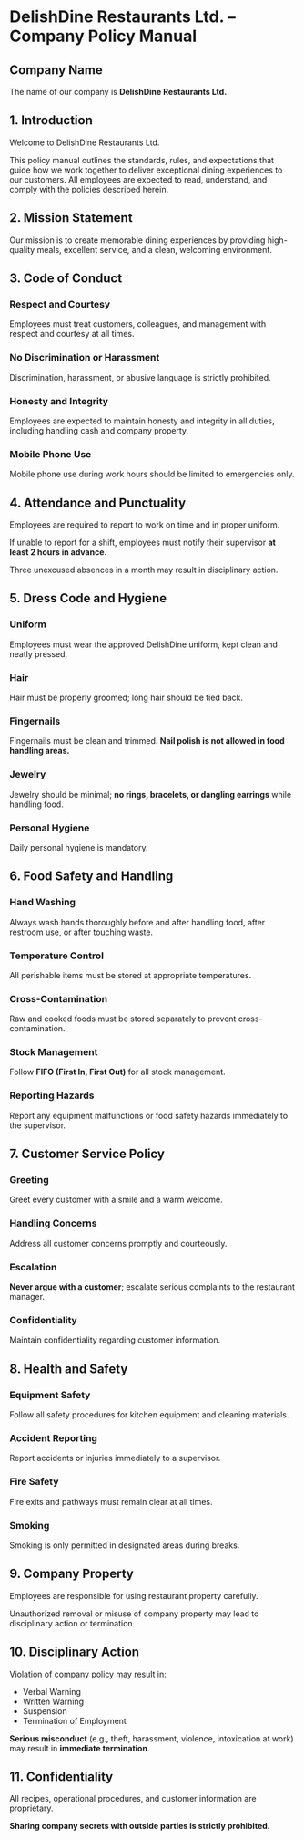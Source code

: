 # DelishDine Restaurants Ltd. – Company Policy Manual

## Company Name
The name of our company is **DelishDine Restaurants Ltd.**

## 1. Introduction
Welcome to DelishDine Restaurants Ltd.

This policy manual outlines the standards, rules, and expectations that guide how we work together to deliver exceptional dining experiences to our customers. All employees are expected to read, understand, and comply with the policies described herein.

## 2. Mission Statement
Our mission is to create memorable dining experiences by providing high-quality meals, excellent service, and a clean, welcoming environment.

## 3. Code of Conduct

### Respect and Courtesy
Employees must treat customers, colleagues, and management with respect and courtesy at all times.

### No Discrimination or Harassment
Discrimination, harassment, or abusive language is strictly prohibited.

### Honesty and Integrity
Employees are expected to maintain honesty and integrity in all duties, including handling cash and company property.

### Mobile Phone Use
Mobile phone use during work hours should be limited to emergencies only.

## 4. Attendance and Punctuality
Employees are required to report to work on time and in proper uniform.

If unable to report for a shift, employees must notify their supervisor **at least 2 hours in advance**.

Three unexcused absences in a month may result in disciplinary action.

## 5. Dress Code and Hygiene

### Uniform
Employees must wear the approved DelishDine uniform, kept clean and neatly pressed.

### Hair
Hair must be properly groomed; long hair should be tied back.

### Fingernails
Fingernails must be clean and trimmed. **Nail polish is not allowed in food handling areas.**

### Jewelry
Jewelry should be minimal; **no rings, bracelets, or dangling earrings** while handling food.

### Personal Hygiene
Daily personal hygiene is mandatory.

## 6. Food Safety and Handling

### Hand Washing
Always wash hands thoroughly before and after handling food, after restroom use, or after touching waste.

### Temperature Control
All perishable items must be stored at appropriate temperatures.

### Cross-Contamination
Raw and cooked foods must be stored separately to prevent cross-contamination.

### Stock Management
Follow **FIFO (First In, First Out)** for all stock management.

### Reporting Hazards
Report any equipment malfunctions or food safety hazards immediately to the supervisor.

## 7. Customer Service Policy

### Greeting
Greet every customer with a smile and a warm welcome.

### Handling Concerns
Address all customer concerns promptly and courteously.

### Escalation
**Never argue with a customer**; escalate serious complaints to the restaurant manager.

### Confidentiality
Maintain confidentiality regarding customer information.

## 8. Health and Safety

### Equipment Safety
Follow all safety procedures for kitchen equipment and cleaning materials.

### Accident Reporting
Report accidents or injuries immediately to a supervisor.

### Fire Safety
Fire exits and pathways must remain clear at all times.

### Smoking
Smoking is only permitted in designated areas during breaks.

## 9. Company Property
Employees are responsible for using restaurant property carefully.

Unauthorized removal or misuse of company property may lead to disciplinary action or termination.

## 10. Disciplinary Action
Violation of company policy may result in:

- Verbal Warning
- Written Warning
- Suspension
- Termination of Employment

**Serious misconduct** (e.g., theft, harassment, violence, intoxication at work) may result in **immediate termination**.

## 11. Confidentiality
All recipes, operational procedures, and customer information are proprietary.

**Sharing company secrets with outside parties is strictly prohibited.**